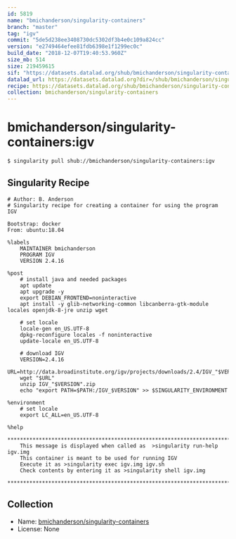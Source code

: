 ```yaml
---
id: 5819
name: "bmichanderson/singularity-containers"
branch: "master"
tag: "igv"
commit: "5de5d238ee3408730dc5302df3b4e0c109a824cc"
version: "e2749464efee81fdb6398e1f1299ec0c"
build_date: "2018-12-07T19:40:53.960Z"
size_mb: 514
size: 219459615
sif: "https://datasets.datalad.org/shub/bmichanderson/singularity-containers/igv/2018-12-07-5de5d238-e2749464/e2749464efee81fdb6398e1f1299ec0c.simg"
datalad_url: https://datasets.datalad.org?dir=/shub/bmichanderson/singularity-containers/igv/2018-12-07-5de5d238-e2749464/
recipe: https://datasets.datalad.org/shub/bmichanderson/singularity-containers/igv/2018-12-07-5de5d238-e2749464/Singularity
collection: bmichanderson/singularity-containers
---
```


# bmichanderson/singularity-containers:igv

```bash
$ singularity pull shub://bmichanderson/singularity-containers:igv
```

## Singularity Recipe

```singularity
# Author: B. Anderson
# Singularity recipe for creating a container for using the program IGV

Bootstrap: docker
From: ubuntu:18.04

%labels
	MAINTAINER bmichanderson
	PROGRAM IGV
	VERSION 2.4.16

%post
	# install java and needed packages
	apt update
	apt upgrade -y
	export DEBIAN_FRONTEND=noninteractive
	apt install -y glib-networking-common libcanberra-gtk-module locales openjdk-8-jre unzip wget

	# set locale
	locale-gen en_US.UTF-8
	dpkg-reconfigure locales -f noninteractive
	update-locale en_US.UTF-8

	# download IGV
	VERSION=2.4.16
	URL=http://data.broadinstitute.org/igv/projects/downloads/2.4/IGV_"$VERSION".zip
	wget "$URL"
	unzip IGV_"$VERSION".zip
	echo "export PATH=$PATH:/IGV_$VERSION" >> $SINGULARITY_ENVIRONMENT

%environment
	# set locale
	export LC_ALL=en_US.UTF-8

%help
	******************************************************************************
	This message is displayed when called as  >singularity run-help igv.img
	This container is meant to be used for running IGV
	Execute it as >singularity exec igv.img igv.sh
	Check contents by entering it as >singularity shell igv.img
	******************************************************************************
```

## Collection

 - Name: [bmichanderson/singularity-containers](https://github.com/bmichanderson/singularity-containers)
 - License: None

